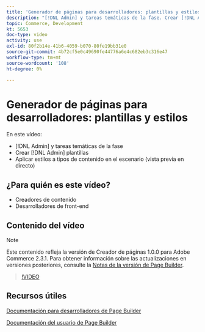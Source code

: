 ```yaml
---
title: 'Generador de páginas para desarrolladores: plantillas y estilos'
description: "[!DNL Admin] y tareas temáticas de la fase. Crear [!DNL Admin] plantillas ​. Aplique estilos a los tipos de contenido del escenario (vista previa en directo)."
topic: Commerce, Development
kt: 5653
doc-type: video
activity: use
exl-id: 80f2b14e-41b6-4059-b070-80fe19bb31e0
source-git-commit: 4b72cf5e0c49690fe44776a6e4c682eb3c316e47
workflow-type: tm+mt
source-wordcount: '108'
ht-degree: 0%

---
```


# Generador de páginas para desarrolladores: plantillas y estilos

En este vídeo:

- [!DNL Admin] y tareas temáticas de la fase
- Crear [!DNL Admin] plantillas &#x200B;
- Aplicar estilos a tipos de contenido en el escenario (vista previa en directo)

## ¿Para quién es este vídeo?

- Creadores de contenido
- Desarrolladores de front-end

## Contenido del vídeo

>[!NOTE]
>
>Este contenido refleja la versión de Creador de páginas 1.0.0 para Adobe Commerce 2.3.1. Para obtener información sobre las actualizaciones en versiones posteriores, consulte la [Notas de la versión de Page Builder](https://devdocs.magento.com/page-builder/docs/release-notes.html).

>[!VIDEO](https://video.tv.adobe.com/v/35712?quality=12&learn=on)

## Recursos útiles

[Documentación para desarrolladores de Page Builder](https://devdocs.magento.com/page-builder/docs/index.html)

[Documentación del usuario de Page Builder](https://docs.magento.com/user-guide/cms/page-builder.html)
